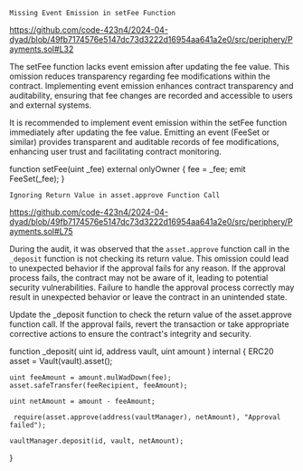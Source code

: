 `Missing Event Emission in setFee Function`

https://github.com/code-423n4/2024-04-dyad/blob/49fb7174576e5147dc73d3222d16954aa641a2e0/src/periphery/Payments.sol#L32

The setFee function lacks event emission after updating the fee value. This omission reduces transparency regarding fee modifications within the contract. Implementing event emission enhances contract transparency and auditability, ensuring that fee changes are recorded and accessible to users and external systems.

It is recommended to implement event emission within the setFee function immediately after updating the fee value. Emitting an event (FeeSet or similar) provides transparent and auditable records of fee modifications, enhancing user trust and facilitating contract monitoring.

function setFee(uint _fee) external onlyOwner {
    fee = _fee;
    emit FeeSet(_fee);
}



`Ignoring Return Value in asset.approve Function Call`

https://github.com/code-423n4/2024-04-dyad/blob/49fb7174576e5147dc73d3222d16954aa641a2e0/src/periphery/Payments.sol#L75

 During the audit, it was observed that the `asset.approve` function call in the `_deposit` function is not checking its return value. This omission could lead to unexpected behavior if the approval fails for any reason.
If the approval process fails, the contract may not be aware of it, leading to potential security vulnerabilities.
Failure to handle the approval process correctly may result in unexpected behavior or leave the contract in an unintended state.

Update the _deposit function to check the return value of the asset.approve function call.
If the approval fails, revert the transaction or take appropriate corrective actions to ensure the contract's integrity and security.

function _deposit(
    uint id,
    address vault,
    uint amount
) internal {
    ERC20 asset = Vault(vault).asset();

    uint feeAmount = amount.mulWadDown(fee);
    asset.safeTransfer(feeRecipient, feeAmount);

    uint netAmount = amount - feeAmount;
   ` require(asset.approve(address(vaultManager), netAmount), "Approval failed");`

    vaultManager.deposit(id, vault, netAmount);
}
